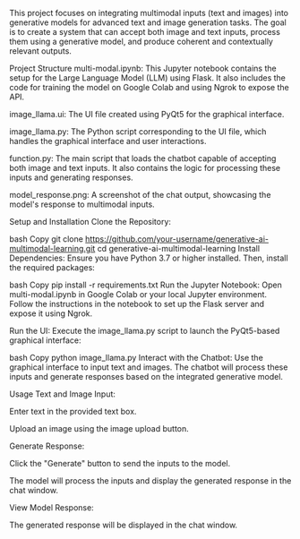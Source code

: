 This project focuses on integrating multimodal inputs (text and images) into generative models for advanced text and image generation tasks. The goal is to create a system that can accept both image and text inputs, process them using a generative model, and produce coherent and contextually relevant outputs.

Project Structure
multi-modal.ipynb: This Jupyter notebook contains the setup for the Large Language Model (LLM) using Flask. It also includes the code for training the model on Google Colab and using Ngrok to expose the API.

image_llama.ui: The UI file created using PyQt5 for the graphical interface.

image_llama.py: The Python script corresponding to the UI file, which handles the graphical interface and user interactions.

function.py: The main script that loads the chatbot capable of accepting both image and text inputs. It also contains the logic for processing these inputs and generating responses.

model_response.png: A screenshot of the chat output, showcasing the model's response to multimodal inputs.

Setup and Installation
Clone the Repository:

bash
Copy
git clone https://github.com/your-username/generative-ai-multimodal-learning.git
cd generative-ai-multimodal-learning
Install Dependencies:
Ensure you have Python 3.7 or higher installed. Then, install the required packages:

bash
Copy
pip install -r requirements.txt
Run the Jupyter Notebook:
Open multi-modal.ipynb in Google Colab or your local Jupyter environment. Follow the instructions in the notebook to set up the Flask server and expose it using Ngrok.

Run the UI:
Execute the image_llama.py script to launch the PyQt5-based graphical interface:

bash
Copy
python image_llama.py
Interact with the Chatbot:
Use the graphical interface to input text and images. The chatbot will process these inputs and generate responses based on the integrated generative model.

Usage
Text and Image Input:

Enter text in the provided text box.

Upload an image using the image upload button.

Generate Response:

Click the "Generate" button to send the inputs to the model.

The model will process the inputs and display the generated response in the chat window.

View Model Response:

The generated response will be displayed in the chat window.

